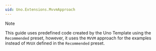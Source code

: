 ```yaml
---
uid: Uno.Extensions.MvvmApproach
---
```


<!-- markdownlint-disable MD041 -->

> [!NOTE]
> This guide uses predefined code created by the Uno Template using the `Recommended` preset, however, it uses the `MVVM` approach for the examples instead of `MVUX` defined in the `Recommended` preset.
